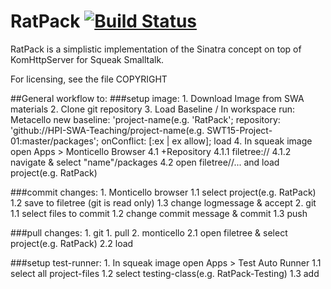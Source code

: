 RatPack [![Build Status](https://travis-ci.org/HPI-SWA-Teaching/SWT15-Project-01.svg)](https://travis-ci.org/HPI-SWA-Teaching/SWT15-Project-01)
========================
RatPack is a simplistic implementation of the Sinatra concept on top
of KomHttpServer for Squeak Smalltalk.

For licensing, see the file COPYRIGHT


##General workflow to:
###setup image:
	1. Download Image from SWA materials
	2. Clone git repository
	3. Load Baseline / In workspace run:
			Metacello new
				baseline: 'project-name(e.g. 'RatPack';
				repository: 'github://HPI-SWA-Teaching/project-name(e.g. SWT15-Project-01:master/packages';
				onConflict: [:ex | ex allow];
				load
	4. In squeak image open Apps > Monticello Browser
		4.1 +Repository
		4.1.1 filetree://
		4.1.2 navigate & select "name"/packages
		4.2 open filetree//... and load project(e.g. RatPack)
	
	
###commit changes:
	1. Monticello browser
		1.1 select project(e.g. RatPack)
		1.2 save to filetree (git is read only)
		1.3 change logmessage & accept
	2. git
		1.1 select files to commit
		1.2 change commit message & commit
		1.3 push
	
###pull changes:
	1. git 
		1. pull
	2. monticello
		2.1 open filetree & select project(e.g. RatPack)
		2.2 load

###setup test-runner:
	1. In squeak image open Apps > Test Auto Runner 
		1.1 select all project-files
		1.2 select testing-class(e.g. RatPack-Testing)
		1.3 add
